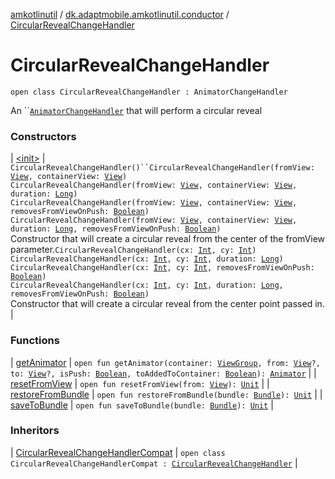 [amkotlinutil](../../index.md) / [dk.adaptmobile.amkotlinutil.conductor](../index.md) / [CircularRevealChangeHandler](index.md)

# CircularRevealChangeHandler

`open class CircularRevealChangeHandler : AnimatorChangeHandler`

An ``[`AnimatorChangeHandler`](#) that will perform a circular reveal

### Constructors

| [&lt;init&gt;](-init-.md) | `CircularRevealChangeHandler()``CircularRevealChangeHandler(fromView: `[`View`](https://developer.android.com/reference/android/view/View.html)`, containerView: `[`View`](https://developer.android.com/reference/android/view/View.html)`)`<br>`CircularRevealChangeHandler(fromView: `[`View`](https://developer.android.com/reference/android/view/View.html)`, containerView: `[`View`](https://developer.android.com/reference/android/view/View.html)`, duration: `[`Long`](https://kotlinlang.org/api/latest/jvm/stdlib/kotlin/-long/index.html)`)`<br>`CircularRevealChangeHandler(fromView: `[`View`](https://developer.android.com/reference/android/view/View.html)`, containerView: `[`View`](https://developer.android.com/reference/android/view/View.html)`, removesFromViewOnPush: `[`Boolean`](https://kotlinlang.org/api/latest/jvm/stdlib/kotlin/-boolean/index.html)`)`<br>`CircularRevealChangeHandler(fromView: `[`View`](https://developer.android.com/reference/android/view/View.html)`, containerView: `[`View`](https://developer.android.com/reference/android/view/View.html)`, duration: `[`Long`](https://kotlinlang.org/api/latest/jvm/stdlib/kotlin/-long/index.html)`, removesFromViewOnPush: `[`Boolean`](https://kotlinlang.org/api/latest/jvm/stdlib/kotlin/-boolean/index.html)`)`<br>Constructor that will create a circular reveal from the center of the fromView parameter.`CircularRevealChangeHandler(cx: `[`Int`](https://kotlinlang.org/api/latest/jvm/stdlib/kotlin/-int/index.html)`, cy: `[`Int`](https://kotlinlang.org/api/latest/jvm/stdlib/kotlin/-int/index.html)`)`<br>`CircularRevealChangeHandler(cx: `[`Int`](https://kotlinlang.org/api/latest/jvm/stdlib/kotlin/-int/index.html)`, cy: `[`Int`](https://kotlinlang.org/api/latest/jvm/stdlib/kotlin/-int/index.html)`, duration: `[`Long`](https://kotlinlang.org/api/latest/jvm/stdlib/kotlin/-long/index.html)`)`<br>`CircularRevealChangeHandler(cx: `[`Int`](https://kotlinlang.org/api/latest/jvm/stdlib/kotlin/-int/index.html)`, cy: `[`Int`](https://kotlinlang.org/api/latest/jvm/stdlib/kotlin/-int/index.html)`, removesFromViewOnPush: `[`Boolean`](https://kotlinlang.org/api/latest/jvm/stdlib/kotlin/-boolean/index.html)`)`<br>`CircularRevealChangeHandler(cx: `[`Int`](https://kotlinlang.org/api/latest/jvm/stdlib/kotlin/-int/index.html)`, cy: `[`Int`](https://kotlinlang.org/api/latest/jvm/stdlib/kotlin/-int/index.html)`, duration: `[`Long`](https://kotlinlang.org/api/latest/jvm/stdlib/kotlin/-long/index.html)`, removesFromViewOnPush: `[`Boolean`](https://kotlinlang.org/api/latest/jvm/stdlib/kotlin/-boolean/index.html)`)`<br>Constructor that will create a circular reveal from the center point passed in. |

### Functions

| [getAnimator](get-animator.md) | `open fun getAnimator(container: `[`ViewGroup`](https://developer.android.com/reference/android/view/ViewGroup.html)`, from: `[`View`](https://developer.android.com/reference/android/view/View.html)`?, to: `[`View`](https://developer.android.com/reference/android/view/View.html)`?, isPush: `[`Boolean`](https://kotlinlang.org/api/latest/jvm/stdlib/kotlin/-boolean/index.html)`, toAddedToContainer: `[`Boolean`](https://kotlinlang.org/api/latest/jvm/stdlib/kotlin/-boolean/index.html)`): `[`Animator`](https://developer.android.com/reference/android/animation/Animator.html) |
| [resetFromView](reset-from-view.md) | `open fun resetFromView(from: `[`View`](https://developer.android.com/reference/android/view/View.html)`): `[`Unit`](https://kotlinlang.org/api/latest/jvm/stdlib/kotlin/-unit/index.html) |
| [restoreFromBundle](restore-from-bundle.md) | `open fun restoreFromBundle(bundle: `[`Bundle`](https://developer.android.com/reference/android/os/Bundle.html)`): `[`Unit`](https://kotlinlang.org/api/latest/jvm/stdlib/kotlin/-unit/index.html) |
| [saveToBundle](save-to-bundle.md) | `open fun saveToBundle(bundle: `[`Bundle`](https://developer.android.com/reference/android/os/Bundle.html)`): `[`Unit`](https://kotlinlang.org/api/latest/jvm/stdlib/kotlin/-unit/index.html) |

### Inheritors

| [CircularRevealChangeHandlerCompat](../-circular-reveal-change-handler-compat/index.md) | `open class CircularRevealChangeHandlerCompat : `[`CircularRevealChangeHandler`](index.md) |

